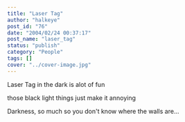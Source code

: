 ```yaml
---
title: "Laser Tag"
author: "halkeye"
post_id: "76"
date: "2004/02/24 00:37:17"
post_name: "laser_tag"
status: "publish"
category: "People"
tags: []
cover: "../cover-image.jpg"
---
```


Laser Tag in the dark is alot of fun  

those black light things just make it annoying  

Darkness, so much so you don't know where the walls are...